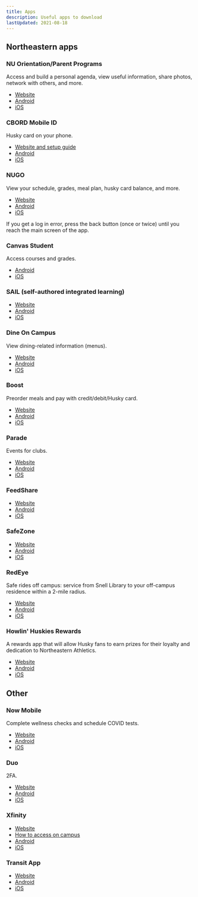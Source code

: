 ```yaml
---
title: Apps
description: Useful apps to download
lastUpdated: 2021-08-18
---
```


## Northeastern apps

### NU Orientation/Parent Programs

Access and build a personal agenda, view useful information, share photos, network with others, and more.

- [Website](https://guidebook.com/app/Northeastern/)
- [Android](https://play.google.com/store/apps/details?id=com.guidebook.apps.NUWelcomeWk.android&hl=en&gl=US)
- [iOS](https://apps.apple.com/us/app/id899240157)

### CBORD Mobile ID

Husky card on your phone.

- [Website and setup guide](https://www.northeastern.edu/huskycard/about/mobile-id-app/)
- [Android](https://play.google.com/store/apps/details?id=com.cbord.csg.mobileid&hl=en)
- [iOS](https://apps.apple.com/us/app/cbord-mobile-id-for-cs-gold/id568142966)

### NUGO

View your schedule, grades, meal plan, husky card balance, and more.

- [Website](https://northeastern.service-now.com/tech?id=kb_article&sys_id=bfe8951c1b14b0105ad79683b24bcbeb)
- [Android](https://play.google.com/store/apps/details?id=edu.neu.mobile.myneu&hl=en&gl=US)
- [iOS](https://apps.apple.com/us/app/nugo/id950690549)

If you get a log in error, press the back button (once or twice) until you reach the main screen of the app.

### Canvas Student

Access courses and grades.

- [Android](https://play.google.com/store/apps/details?id=com.instructure.candroid&hl=en_SG&gl=US)
- [iOS](https://apps.apple.com/us/app/canvas-student/id480883488)

### SAIL (self-authored integrated learning)

- [Website](https://integrate.sail.northeastern.edu/home)
- [Android](https://play.google.com/store/apps/details?id=edu.northeastern.learner&hl=en_US&gl=US)
- [iOS](https://apps.apple.com/us/app/northeastern-sail/id1184621873)

### Dine On Campus

View dining-related information (menus).

- [Website](https://www.nudining.com/)
- [Android](https://play.google.com/store/apps/details?id=com.roaringsky.dineoncampus&hl=en&gl=US)
- [iOS](https://apps.apple.com/us/app/dine-on-campus/id1170602720)

### Boost

Preorder meals and pay with credit/debit/Husky card.

- [Website](https://www.nudining.com/public/boost-mobile-ordering)
- [Android](https://play.google.com/store/apps/details?id=com.compass_canada.boost&hl=en&gl=US)
- [iOS](https://apps.apple.com/ca/app/boost-mobile-food-ordering/id1076701365)

### Parade

Events for clubs.

- [Website](https://parade.events/)
- [Android](https://play.google.com/store/apps/details?id=com.parade)
- [iOS](https://apps.apple.com/us/app/parade-events/id1380171412)

### FeedShare

- [Website](https://feedshare.org/)
- [Android](https://play.google.com/store/apps/details?id=com.stackkedteam.feedshare)
- [iOS](https://feedshare.org/)

### SafeZone

- [Website](https://nupd.northeastern.edu/safezone/)
- [Android](https://play.google.com/store/apps/details?id=com.criticalarc.safezoneapp)
- [iOS](https://apps.apple.com/au/app/safezone/id533054756)

### RedEye

Safe rides off campus: service from Snell Library to your off-campus residence within a 2-mile radius.

- [Website](https://mailchi.mp/616e8cc050a8/introducing-the-brand-new-redeye-app-2882765)
- [Android](https://play.google.com/store/apps/details?id=northeastern.redeye&hl=en_US&gl=US)
- [iOS](https://apps.apple.com/us/app/northeastern-redeye/id1474543138)

### Howlin' Huskies Rewards

A rewards app that will allow Husky fans to earn prizes for their loyalty and dedication to Northeastern Athletics.

- [Website](https://nuhuskies.com/news/2019/6/5/athletics-northeastern-introduces-howlin-huskies-rewards-app.aspx)
- [Android](https://play.google.com/store/apps/details?id=com.superfanu.northeasternuniversityhowlinhuskiesrewards&hl=en_US)
- [iOS](https://apps.apple.com/us/app/howlin-huskies-rewards/id1447682932?ls=1)

## Other

### Now Mobile

Complete wellness checks and schedule COVID tests.

- [Website](https://its.northeastern.edu/2021/02/17/northeastern-wellness-checks-go-mobile/)
- [Android](https://play.google.com/store/apps/details?id=com.servicenow.requestor)
- [iOS](https://apps.apple.com/us/app/now-mobile/id1469616608)

### Duo

2FA.

- [Website](https://www.get2fa.northeastern.edu/how-to-enroll-in-2fa/)
- [Android](https://play.google.com/store/apps/details?id=com.duosecurity.duomobile&hl=en_SG&gl=US)
- [iOS](https://apps.apple.com/us/app/duo-mobile/id422663827)

### Xfinity

- [Website](https://www.xfinity.com/stream/entity/5525634154916965112)
- [How to access on campus](https://northeastern.service-now.com/tech?id=kb_article&sys_id=9aa2d4511b34f0103fcdcb35624bcb14)
- [Android](https://play.google.com/store/apps/details?id=com.xfinity.digitalhome&hl=en_SG&gl=US)
- [iOS](https://apps.apple.com/us/app/xfinity/id1178765645)

### Transit App

- [Website](https://transitapp.com/)
- [Android](https://play.google.com/store/apps/details?id=com.thetransitapp.droid)
- [iOS](https://apps.apple.com/app/apple-store/id498151501)
